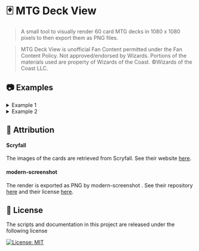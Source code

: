 # 🃏 MTG Deck View

> A small tool to visually render 60 card MTG decks in 1080 x 1080 pixels to then export them as PNG files.

> MTG Deck View is unofficial Fan Content permitted under the Fan Content Policy.
> Not approved/endorsed by Wizards. Portions of the materials used are
> property of Wizards of the Coast. ©Wizards of the Coast LLC.

## 📷 Examples

<details> 
    <summary>Example 1</summary>
    <img alt="example output" src="./example/John-Doe_Jund_Gardens.png"/>
</details>

<details> 
    <summary>Example 2</summary>
    <img alt="example output" src="./example/John-Doe_Mono_Blue_Snakes.png"/>
</details>

## 📝 Attribution

#### Scryfall

The images of the cards are retrieved from Scryfall. See their website [here](https://scryfall.com/).

#### modern-screenshot

The render is exported as PNG by modern-screenshot . See their repository [here](https://github.com/qq15725/modern-screenshot)
and their license [here](https://github.com/qq15725/modern-screenshot/blob/main/LICENSE).

## 📜 License

The scripts and documentation in this project are released under the following license

[![License: MIT](https://img.shields.io/badge/License-MIT-yellow.svg)](./LICENSE.txt)
